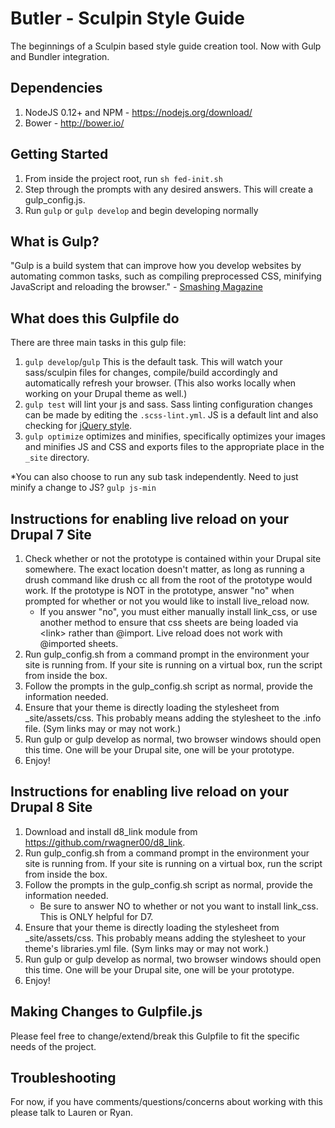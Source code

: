 # Butler - Sculpin Style Guide
The beginnings of a Sculpin based style guide creation tool. Now with Gulp and Bundler integration. 

## Dependencies
1. NodeJS 0.12+ and NPM - https://nodejs.org/download/
1. Bower - http://bower.io/

## Getting Started
1. From inside the project root, run `sh fed-init.sh`
1. Step through the prompts with any desired answers. This will create a gulp_config.js.
1. Run `gulp` or `gulp develop` and begin developing normally

## What is Gulp?
"Gulp is a build system that can improve how you develop websites by automating common tasks, such as compiling preprocessed CSS, minifying JavaScript and reloading the browser." - <a href="http://www.smashingmagazine.com/2014/06/11/building-with-gulp/">Smashing Magazine</a>

## What does this Gulpfile do
There are three main tasks in this gulp file:

1. `gulp develop`/`gulp` This is the default task. This will watch your sass/sculpin files for changes, compile/build accordingly and automatically refresh your browser. (This also works locally when working on your Drupal theme as well.)
1. `gulp test` will lint your js and sass. Sass linting configuration changes can be made by editing the `.scss-lint.yml`. JS is a default lint and also checking for <a href="https://github.com/palantirnet/development_documentation/blob/master/docs/javascript_code_style.md">jQuery style</a>.
1. `gulp optimize` optimizes and minifies, specifically optimizes your images and minifies JS and CSS and exports files to the appropriate place in the `_site` directory.

*You can also choose to run any sub task independently. Need to just minify a change to JS? `gulp js-min`

## Instructions for enabling live reload on your Drupal 7 Site
1. Check whether or not the prototype is contained within your Drupal site somewhere. The exact location doesn't matter, as long as running a drush command like drush cc all from the root of the prototype would work. If the prototype is NOT in the prototype, answer "no" when prompted for whether or not you would like to install live_reload now.
    * If you answer "no", you must either manually install link_css, or use another method to ensure that css sheets are being loaded via \<link\> rather than @import. Live reload does not work with @imported sheets.
1. Run gulp_config.sh from a command prompt in the environment your site is running from. If your site is running on a virtual box, run the script from inside the box.
1. Follow the prompts in the gulp_config.sh script as normal, provide the information needed.
1. Ensure that your theme is directly loading the stylesheet from _site/assets/css. This probably means adding the stylesheet to the .info file. (Sym links may or may not work.)
1. Run gulp or gulp develop as normal, two browser windows should open this time. One will be your Drupal site, one will be your prototype.
1. Enjoy!

## Instructions for enabling live reload on your Drupal 8 Site
1. Download and install d8_link module from https://github.com/rwagner00/d8_link.
1. Run gulp_config.sh from a command prompt in the environment your site is running from. If your site is running on a virtual box, run the script from inside the box.
1. Follow the prompts in the gulp_config.sh script as normal, provide the information needed.
    * Be sure to answer NO to whether or not you want to install link_css. This is ONLY helpful for D7.
1. Ensure that your theme is directly loading the stylesheet from _site/assets/css. This probably means adding the stylesheet to your theme's libraries.yml file. (Sym links may or may not work.)
1. Run gulp or gulp develop as normal, two browser windows should open this time. One will be your Drupal site, one will be your prototype.
1. Enjoy!

## Making Changes to Gulpfile.js
Please feel free to change/extend/break this Gulpfile to fit the specific needs of the project.

## Troubleshooting
For now, if you have comments/questions/concerns about working with this please talk to Lauren or Ryan.
